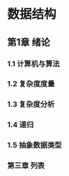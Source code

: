 # 数据结构
## 第1章 绪论
### 1.1 计算机与算法

### 1.2 复杂度度量

### 1.3 复杂度分析

### 1.4 递归

### 1.5 抽象数据类型

### 第三章 列表
